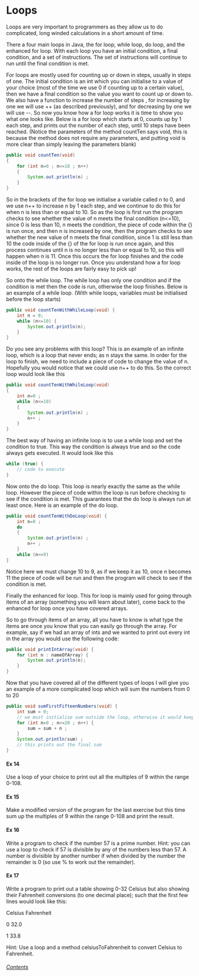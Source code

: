 Loops
===
		
Loops are very important to programmers as they allow us to do complicated, long winded calculations in a short amount of time.
		
There a four main loops in Java, the for loop, while loop, do loop, and the enhanced for loop.  With each loop you have an initial condition, a final condition, and a set of instructions.  The set of instructions will continue to run until the final condition is met.
		
For loops are mostly used for counting up or down in steps, usually in steps of one.  The initial condition is an int which you can initialise to a value of your choice (most of the time we use 0 if counting up to a certain value), then we have a final condition so the value you want to count up or down to.  We also have a function to increase the number of steps , for increasing by one we will use ++ (as described previously), and for decreasing by one we will use --.  So now you know how a for loop works it is time to show you what one looks like.  Below is a for loop which starts at 0, counts up by 1 each step, and prints out the number of each step, until 10 steps have been reached.  (Notice the parameters of the method countTen says void, this is because the method does not require any parameters, and putting void is more clear than simply leaving the parameters blank)
		
```java
public void countTen(void)
{
	for (int n=0 ; n<=10 ; n++)
	{
		System.out.println(n) ;
	}
}
```
		
So in the brackets of the for loop we initialise a variable called n to 0, and we use n++ to increase n by 1 each step, and we continue to do this for when n is less than or equal to 10.  So as the loop is first run the program checks to see whether the value of n meets the final condition (n<=10), since 0 is less than 10, n meets the condition, the piece of code within the {} is run once, and then n is increased by one, then the program checks to see whether the new value of n meets the final condition, since 1 is still less than 10 the code inside of the {} of the for loop is run once again, and this process continues until n is no longer less than or equal to 10, so this will happen when n is 11.  Once this occurs the for loop finishes and the code inside of the loop is no longer run.  Once you understand how a for loop works, the rest of the loops are fairly easy to pick up!
		
So onto the while loop.  The while loop has only one condition and if the condition is met then the code is run, otherwise the loop finishes.  Below is an example of a while loop. (With while loops, variables must be initialised before the loop starts)
		 
```java
public void countTenWithWhileLoop(void) {
	int n = 0;
	while (n<=10) {
		System.out.println(n);
	}
}
```
		
Do you see any problems with this loop?  This is an example of an infinite loop, which is a loop that never ends; as n stays the same.  In order for the loop to finish, we need to include a piece of code to change the value of n.  Hopefully you would notice that we could use n++ to do this.  So the correct loop would look like this
		
```java
public void countTenWithWhileLoop(void)
{
	int n=0 ;
	while (n<=10)
	{
		System.out.println(n) ;
		n++ ;
	}
}
```
		
The best way of having an infinite loop is to use a while loop and set the condition to true. This way the condition is always true and so the code always gets executed.  It would look like this
		
```java
while (true) {
	// code to execute
}
```
		
Now onto the do loop.  This loop is nearly exactly the same as the while loop.  However the piece of code within the loop is run before checking to see if the condition is met.  This guarantees that the do loop is always run at least once.  Here is an example of the do loop.
		
```java
public void countTenWithDoLoop(void) {
	int n=0 ;
	do
	{
		System.out.println(n) ;
		n++ ;
	}
	while (n<=9)
}
```
		
Notice here we must change 10 to 9, as if we keep it as 10, once n becomes 11 the piece of code will be run and then the program will check to see if the condition is met.
		
Finally the enhanced for loop.  This for loop is mainly used for going through items of an array (something you will learn about later), come back to the enhanced for loop once you have covered arrays.
		
So to go through items of an array, all you have to know is what type the items are once you know that you can easily go through the array.  For example, say if we had an array of ints and we wanted to print out every int in the array you would use the following code:
		
```java
public void printIntArray(void) {
	for (int n : nameOfArray) {
		System.out.println(n);
	}
}
```
		
Now that you have covered all of the different types of loops I will give you an example of a more complicated loop which will sum the numbers from 0 to 20
	
```java
public void sumFirstFifteenNumbers(void) {
	int sum = 0;
	// we must initialise sum outside the loop, otherwise it would keep getting initialised to 0 each time the loop runs
	for (int n=0 ; n<=20 ; n++) {
		sum = sum + n ;
	}
	System.out.println(sum) ;
	// this prints out the final sum
}
```
		
#### Ex 14
Use a loop of your choice to print out all the multiples of 9 within the range 0-108.
		
#### Ex 15
Make a modified version of the program for the last exercise but this time sum up the multiples of 9 within the range 0-108 and print the result.
		
#### Ex 16
Write a program to check if the number 57 is a prime number.
Hint: you can use a loop to check if 57 is divisible by any of the numbers less than 57.  A number is divisible by another number if when divided by the number the remainder is 0 (so use % to work out the remainder).
		
#### Ex 17
Write a program to print out a table showing 0-32 Celsius but also showing their Fahrenheit conversions (to one decimal place); such that the first few lines would look like this:
		
Celsius	Fahrenheit
		
0		32.0
		
1		33.8
		
Hint: Use a loop and a method celsiusToFahrenheit to convert Celsius to Fahrenheit.
		
###### [Contents](https://github.com/BillsJ/cadmus/blob/master/Chapter-1/Part%20I.md#contents)
